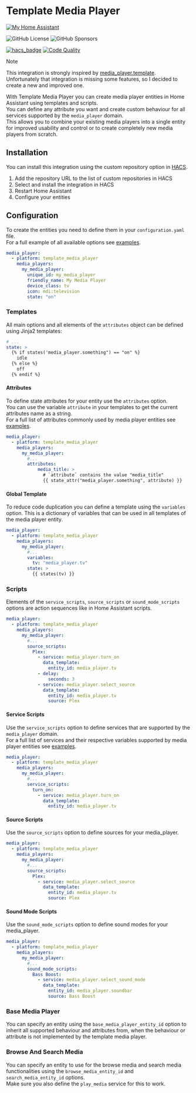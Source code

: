 # Template Media Player

[![My Home Assistant](https://img.shields.io/badge/Home%20Assistant-%2341BDF5.svg?style=flat&logo=home-assistant&label=My)](https://my.home-assistant.io/redirect/hacs_repository/?owner=EuleMitKeule&repository=n8n-conversation&category=integration)

![GitHub License](https://img.shields.io/github/license/eulemitkeule/n8n-conversation)
![GitHub Sponsors](https://img.shields.io/github/sponsors/eulemitkeule?logo=GitHub-Sponsors)


[![hacs_badge](https://img.shields.io/badge/HACS-Custom-41BDF5.svg)](https://github.com/hacs/integration)
[![Code Quality](https://github.com/EuleMitKeule/template_media_player/actions/workflows/quality.yml/badge.svg?branch=master)](https://github.com/EuleMitKeule/template_media_player/actions/workflows/quality.yml)

> [!NOTE]
> This integration is strongly inspired by [media_player.template](https://github.com/Sennevds/media_player.template).<br>
> Unfortunately that integration is missing some features, so I decided to create a new and improved one.

With Template Media Player you can create media player entities in Home Assistant using templates and scripts.<br>
You can define any attribute you want and create custom behaviour for all services supported by the `media_player` domain.<br>
This allows you to combine your existing media players into a single entity for improved usability and control or to create completely new media players from scratch.

## Installation

You can install this integration using the custom repository option in [HACS](https://hacs.xyz/).<br>

1. Add the repository URL to the list of custom repositories in HACS
2. Select and install the integration in HACS
3. Restart Home Assistant
4. Configure your entities

## Configuration

To create the entities you need to define them in your `configuration.yaml` file.<br>
For a full example of all available options see [examples](examples/configuration.yaml).

```yaml
media_player:
  - platform: template_media_player
    media_players:
      my_media_player:
        unique_id: my_media_player
        friendly_name: My Media Player
        device_class: tv
        icon: mdi:television
        state: "on"
```

### Templates

All main options and all elements of the `attributes` object can be defined using Jinja2 templates:

```yaml
# ...
state: >
  {% if states('media_player.something") == "on" %}
    idle
  {% else %}
    off
  {% endif %}
```

#### Attributes

To define state attributes for your entity use the `attributes` option.<br>
You can use the variable `attribute` in your templates to get the current attributes name as a string.<br>
For a full list of attributes commonly used by media player entities see [examples](examples/configuration.yaml).

```yaml
media_player:
  - platform: template_media_player
    media_players:
      my_media_player:
        #...
        attributes:
            media_title: >
              # `attribute` contains the value "media_title"
              {{ state_attr("media_player.something", attribute) }}
```

#### Global Template

To reduce code duplication you can define a template using the `variables` option.
This is a dictionary of variables that can be used in all templates of the media player entity.<br>

```yaml
media_player:
  - platform: template_media_player
    media_players:
      my_media_player:
        #...
        variables:
          tv: "media_player.tv"
        state: >
          {{ states(tv) }}
```

### Scripts

Elements of the `service_scripts`, `source_scripts` or `sound_mode_scripts` options are action sequences like in Home Assistant scripts.

```yaml
media_player:
  - platform: template_media_player
    media_players:
      my_media_player:
        #...
        source_scripts:
          Plex:
            - service: media_player.turn_on
              data_template:
                entity_id: media_player.tv
            - delay:
                seconds: 3
            - service: media_player.select_source
              data_template:
                entity_id: media_player.tv
                source: Plex
```

#### Service Scripts

Use the `service_scripts` option to define services that are supported by the `media_player` domain.<br>
For a full list of services and their respective variables supported by media player entities see [examples](examples/configuration.yaml).

```yaml
media_player:
  - platform: template_media_player
    media_players:
      my_media_player:
        #...
        service_scripts:
          turn_on:
            - service: media_player.turn_on
              data_template:
                entity_id: media_player.tv
```

#### Source Scripts

Use the `source_scripts` option to define sources for your media_player.

```yaml
media_player:
  - platform: template_media_player
    media_players:
      my_media_player:
        #...
        source_scripts:
          Plex:
            - service: media_player.select_source
              data_template:
                entity_id: media_player.tv
                source: Plex
```

#### Sound Mode Scripts

Use the `sound_mode_scripts` option to define sound modes for your media_player.

```yaml
media_player:
  - platform: template_media_player
    media_players:
      my_media_player:
        #...
        sound_mode_scripts:
          Bass Boost:
            - service: media_player.select_sound_mode
              data_template:
                entity_id: media_player.soundbar
                source: Bass Boost
```

### Base Media Player

You can specify an entity using the `base_media_player_entity_id` option to inherit all supported behaviour and attributes from, when the behaviour or attribute is not implemented by the template media player.

### Browse And Search Media

You can specify an entity to use for the browse media and search media functionalities using the `browse_media_entity_id` and `search_media_entity_id` options.<br>
Make sure you also define the `play_media` service for this to work.
